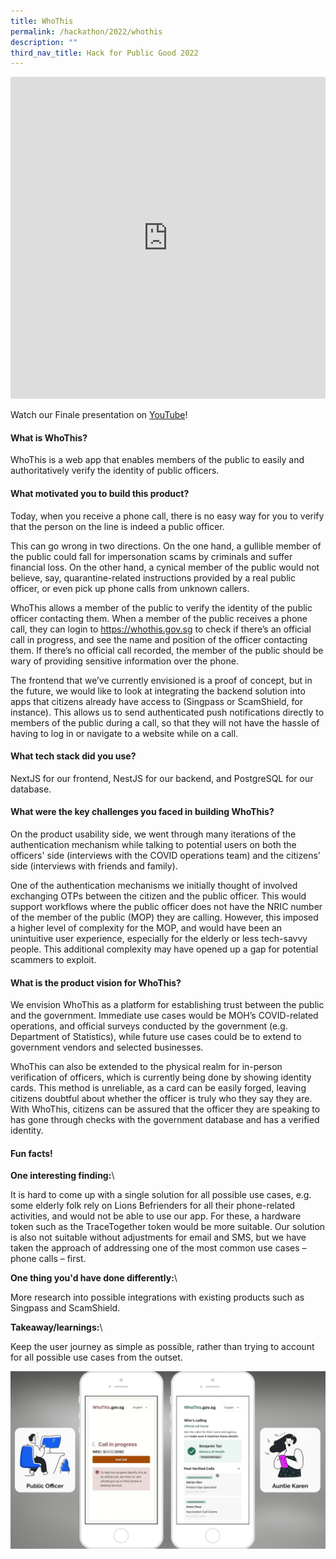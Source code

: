 ```yaml
---
title: WhoThis
permalink: /hackathon/2022/whothis
description: ""
third_nav_title: Hack for Public Good 2022
---
```

<iframe allowfullscreen="true" height="515" width="100%" frameborder="0" src="https://docs.google.com/presentation/d/e/2PACX-1vQ8Oe2W_DMSCT63Y-bTR--HKdabgusHGDGZiJMBlEgvoMBt_SNXnnZ8xzI1T-HYVDKE-4Ei1GtnafAm/embed?start=false&amp;loop=false&amp;delayms=3000"></iframe>

Watch our Finale presentation on [YouTube](https://youtu.be/1CD8DRfuIkg)!

#### What is WhoThis?
WhoThis is a web app that enables members of the public to easily and authoritatively verify the identity of public officers.

#### What motivated you to build this product?
Today, when you receive a phone call, there is no easy way for you to verify that the person on the line is indeed a public officer. 

This can go wrong in two directions. On the one hand, a gullible member of the public could fall for impersonation scams by criminals and suffer financial loss. On the other hand, a cynical member of the public would not believe, say, quarantine-related instructions provided by a real public officer, or even pick up phone calls from unknown callers.

WhoThis allows a member of the public to verify the identity of the public officer contacting them. When a member of the public receives a phone call, they can login to https://whothis.gov.sg to check if there’s an official call in progress, and see the name and position of the officer contacting them. If there’s no official call recorded, the member of the public should be wary of providing sensitive information over the phone.

The frontend that we’ve currently envisioned is a proof of concept, but in the future, we would like to look at integrating the backend solution into apps that citizens already have access to (Singpass or ScamShield, for instance). This allows us to send authenticated push notifications directly to members of the public during a call, so that they will not have the hassle of having to log in or navigate to a website while on a call.

#### What tech stack did you use?

NextJS for our frontend, NestJS for our backend, and PostgreSQL for our database.

#### What were the key challenges you faced in building WhoThis? 

On the product usability side, we went through many iterations of the authentication mechanism while talking to potential users on both the officers' side (interviews with the COVID operations team) and the citizens’ side (interviews with friends and family). 

One of the authentication mechanisms we initially thought of involved exchanging OTPs between the citizen and the public officer. This would support workflows where the public officer does not have the NRIC number of the member of the public (MOP) they are calling. However, this imposed a higher level of complexity for the MOP, and would have been an unintuitive user experience, especially for the elderly or less tech-savvy people. This additional complexity may have opened up a gap for potential scammers to exploit.

#### What is the product vision for WhoThis? 
We envision WhoThis as a platform for establishing trust between the public and the government. Immediate use cases would be MOH’s COVID-related operations, and official surveys conducted by the government (e.g. Department of Statistics), while future use cases could be to extend to government vendors and selected businesses.

WhoThis can also be extended to the physical realm for in-person verification of officers, which is currently being done by showing identity cards. This method is unreliable, as a card can be easily forged, leaving citizens doubtful about whether the officer is truly who they say they are. With WhoThis, citizens can be assured that the officer they are speaking to has gone through checks with the government database and has a verified identity.

#### Fun facts!
**One interesting finding:**\\

It is hard to come up with a single solution for all possible use cases, e.g. some elderly folk rely on Lions Befrienders for all their phone-related activities, and would not be able to use our app. For these, a hardware token such as the TraceTogether token would be more suitable. Our solution is also not suitable without adjustments for email and SMS, but we have taken the approach of addressing one of the most common use cases – phone calls – first.

**One thing you'd have done differently:**\\

More research into possible integrations with existing products such as Singpass and ScamShield.

**Takeaway/learnings:**\\

Keep the user journey as simple as possible, rather than trying to account for all possible use cases from the outset.

![WhoThis product demo image](/images/whothis-snapshot.jpeg)